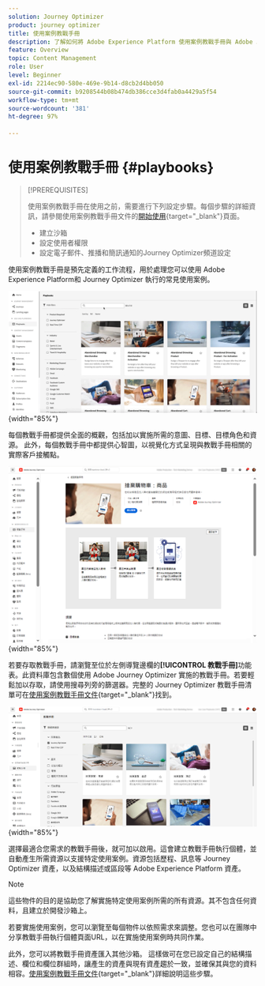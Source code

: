 ```yaml
---
solution: Journey Optimizer
product: journey optimizer
title: 使用案例教戰手冊
description: 了解如何將 Adobe Experience Platform 使用案例教戰手冊與 Adobe Journeys Optimizer 搭配使用。
feature: Overview
topic: Content Management
role: User
level: Beginner
exl-id: 2214ec90-580e-469e-9b14-d8cb2d4bb050
source-git-commit: b9208544b08b474db386cce3d4fab0a4429a5f54
workflow-type: tm+mt
source-wordcount: '381'
ht-degree: 97%

---
```


# 使用案例教戰手冊 {#playbooks}

>[!PREREQUISITES]
>
>使用案例教戰手冊在使用之前，需要進行下列設定步驟。每個步驟的詳細資訊，請參閱使用案例教戰手冊文件的[開始使用](https://experienceleague.adobe.com/docs/experience-platform/use-case-playbooks/playbooks/get-started.html?lang=zh-Hant){target="_blank"}頁面。
>
>* 建立沙箱
>* 設定使用者權限
>* 設定電子郵件、推播和簡訊通知的Journey Optimizer頻道設定

使用案例教戰手冊是預先定義的工作流程，用於處理您可以使用 Adobe Experience Platform和 Journey Optimizer 執行的常見使用案例。

![顯示使用案例教戰手冊的動態影像](../rn/assets/do-not-localize/playbooks.gif){width="85%"}

每個教戰手冊都提供全面的概觀，包括加以實施所需的意圖、目標、目標角色和資源。 此外，每個教戰手冊中都提供心智圖，以視覺化方式呈現與教戰手冊相關的實際客戶接觸點。

![顯示在探索教戰手冊檢視中的放棄購物車教戰手冊](assets/playbooks-detail.png){width="85%"}

若要存取教戰手冊，請瀏覽至位於左側導覽邊欄的&#x200B;**[!UICONTROL 教戰手冊]**&#x200B;功能表。此資料庫包含數個使用 Adobe Journey Optimizer 實施的教戰手冊。若要輕鬆加以存取，請使用搜尋列旁的篩選器。完整的 Journey Optimizer 教戰手冊清單可在[使用案例教戰手冊文件](https://experienceleague.adobe.com/docs/experience-platform/use-case-playbooks/playbooks/playbooks-list.html?lang=zh-Hant){target="_blank"}找到。

![教戰手冊清單與處於開啟的篩選器窗格](assets/playbooks-filter.png){width="85%"}

選擇最適合您需求的教戰手冊後，就可加以啟用。這會建立教戰手冊執行個體，並自動產生所需資源以支援特定使用案例。資源包括歷程、訊息等 Journey Optimizer 資產，以及結構描述或區段等 Adobe Experience Platform 資產。

>[!NOTE]
>
>這些物件的目的是協助您了解實施特定使用案例所需的所有資源。其不包含任何資料，且建立於開發沙箱上。

若要實施使用案例，您可以瀏覽至每個物件以依照需求來調整。您也可以在團隊中分享教戰手冊執行個體頁面URL，以在實施使用案例時共同作業。

此外，您可以將教戰手冊資產匯入其他沙箱。 這樣做可在您已設定自己的結構描述、欄位和欄位群組時，讓產生的資產與現有資產趨於一致，並確保其與您的資料相容。[使用案例教戰手冊文件](https://experienceleague.adobe.com/docs/experience-platform/use-case-playbooks/playbooks/data-awareness.html?lang=zh-Hant){target="_blank"}詳細說明這些步驟。
